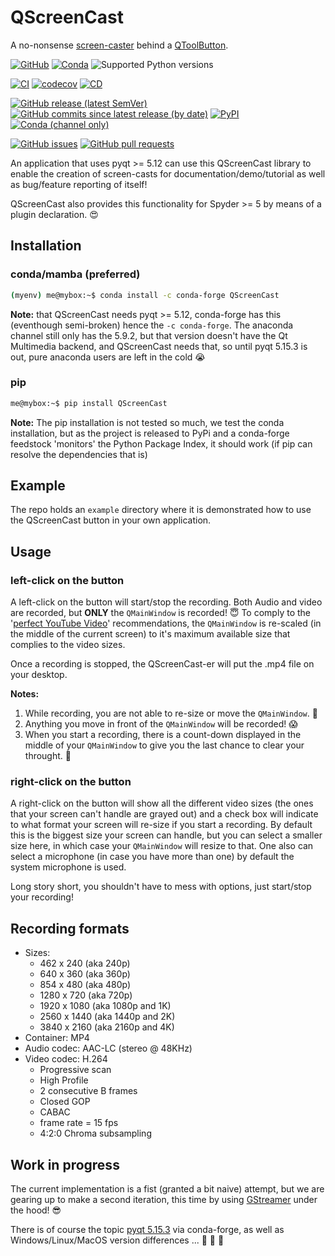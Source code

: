 # QScreenCast

A no-nonsense [screen-caster](https://en.wikipedia.org/wiki/Screencast) behind a [QToolButton](https://doc.qt.io/qt-5/qtoolbutton.html). 

[![GitHub](https://img.shields.io/github/license/Semi-ATE/QScreenCast?color=black)](https://github.com/Semi-ATE/QScreenCast/blob/main/LICENSE)
[![Conda](https://img.shields.io/conda/pn/conda-forge/QScreenCast?color=black)](https://anaconda.org/conda-forge/QScreenCast)
![Supported Python versions](https://img.shields.io/badge/python-%3E%3D3.7-black)

[![CI](https://github.com/Semi-ATE/QScreenCast/workflows/CI/badge.svg?branch=master)](https://github.com/Semi-ATE/QScreenCast/actions?query=workflow%3ACI)
[![codecov](https://codecov.io/gh/Semi-ATE/QScreenCast/branch/main/graph/badge.svg?token=BAP0H9OMED)](https://codecov.io/gh/Semi-ATE/QScreenCast)
[![CD](https://github.com/Semi-ATE/QScreenCast/workflows/CD/badge.svg)](https://github.com/Semi-ATE/QScreenCast/actions?query=workflow%3ACD)

[![GitHub release (latest SemVer)](https://img.shields.io/github/v/release/Semi-ATE/QScreenCast?color=blue&label=GitHub&sort=semver)](https://github.com/Semi-ATE/QScreenCast/releases/latest)
[![GitHub commits since latest release (by date)](https://img.shields.io/github/commits-since/Semi-ATE/QScreenCast/latest)](https://github.com/Semi-ATE/QScreenCast)
[![PyPI](https://img.shields.io/pypi/v/QScreenCast?color=blue&label=PyPI)](https://pypi.org/project/QScreenCast/)
[![Conda (channel only)](https://img.shields.io/conda/vn/conda-forge/QScreenCast?color=blue&label=conda-forge)](https://github.com/conda-forge/QScreenCast-feedstock)

[![GitHub issues](https://img.shields.io/github/issues/Semi-ATE/QScreenCast)](https://github.com/Semi-ATE/QScreenCast/issues)
[![GitHub pull requests](https://img.shields.io/github/issues-pr/Semi-ATE/QScreenCast)](https://github.com/Semi-ATE/QScreenCast/pulls)

An application that uses pyqt >= 5.12 can use this QScreenCast library to enable the creation of screen-casts for documentation/demo/tutorial as well as bug/feature reporting of itself!

QScreenCast also provides this functionality for Spyder >= 5 by means of a plugin declaration. 😍

## Installation

### conda/mamba (preferred)

```bash
(myenv) me@mybox:~$ conda install -c conda-forge QScreenCast 
```

**Note:** that QScreenCast needs pyqt >= 5.12, conda-forge has this (eventhough semi-broken) hence the `-c conda-forge`. The anaconda channel still only has the 5.9.2, but that version doesn't have the Qt Multimedia backend, and QScreenCast needs that, so until pyqt 5.15.3 is out, pure anaconda users are left in the cold 😭

### pip

```bash
me@mybox:~$ pip install QScreenCast
```

**Note:** The pip installation is not tested so much, we test the conda installation, but as the project is released to PyPi and a conda-forge feedstock 'monitors' the Python Package Index, it should work (if pip can resolve the dependencies that is)

## Example

The repo holds an `example` directory where it is demonstrated how to use the QScreenCast button in your own application.

## Usage

### left-click on the button

A left-click on the button will start/stop the recording. Both Audio and video are recorded, but **ONLY** the `QMainWindow` is recorded! 😇 To comply to the '[perfect YouTube Video](https://lumen5.com/learn/youtube-video-dimension-and-size/)' recommendations, the `QMainWindow` is re-scaled (in the middle of the current screen) to it's maximum available size that complies to the video sizes. 

Once a recording is stopped, the QScreenCast-er will put the .mp4 file on your desktop.

**Notes:** 

1. While recording, you are not able to re-size or move the `QMainWindow`. 🧐
2. Anything you move in front of the `QMainWindow` will be recorded! 😱
2. When you start a recording, there is a count-down displayed in the middle of your `QMainWindow` to give you the last chance to clear your throught. 🤣 

### right-click on the button

A right-click on the button will show all the different video sizes (the ones that your screen can't handle are grayed out) and a check box will indicate to what format your screen will re-size if you start a recording. By default this is the biggest size your screen can handle, but you can select a smaller size here, in which case your `QMainWindow` will resize to that. One also can select a microphone (in case you have more than one) by default the system microphone is used.

Long story short, you shouldn't have to mess with options, just start/stop your recording!
## Recording formats

- Sizes:
  - 462 x 240 (aka 240p)
  - 640 x 360 (aka 360p)
  - 854 x 480 (aka 480p)
  - 1280 x 720 (aka 720p)
  - 1920 x 1080 (aka 1080p and 1K)
  - 2560 x 1440 (aka 1440p and 2K)
  - 3840 x 2160 (aka 2160p and 4K)
- Container: MP4
- Audio codec: AAC-LC (stereo @ 48KHz)
- Video codec: H.264
  - Progressive scan
  - High Profile
  - 2 consecutive B frames
  - Closed GOP
  - CABAC
  - frame rate = 15 fps
  - 4:2:0 Chroma subsampling

## Work in progress

The current implementation is a fist (granted a bit naive) attempt, but we are gearing up to make a second iteration, this time by using [GStreamer](https://gstreamer.freedesktop.org/) under the hood! 😎

There is of course the topic [pyqt 5.15.3](https://github.com/conda-forge/qt-feedstock) via conda-forge, as well as Windows/Linux/MacOS version differences ... 🙈 🙉 🙊
